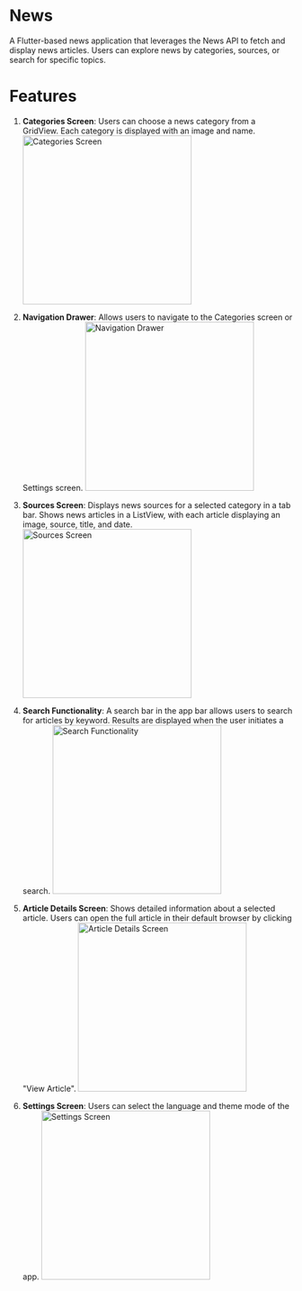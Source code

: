 # News

A Flutter-based news application that leverages the News API to fetch and display news articles.
Users can explore news by categories, sources, or search for specific topics.

# Features

1. **Categories Screen**:
   Users can choose a news category from a GridView. Each category is displayed with an image and
   name.
   <img src="https://github.com/dodaaya/news/assets/133582421/e34df509-27fb-4d61-84fc-733f42166018" alt="Categories Screen" width="300"/>

2. **Navigation Drawer**:
   Allows users to navigate to the Categories screen or Settings screen.
   <img src="https://github.com/dodaaya/news/assets/133582421/9d9a2813-3152-45ff-bd60-2c7b4e51f782" alt="Navigation Drawer" width="300"/>

3. **Sources Screen**:
   Displays news sources for a selected category in a tab bar.
   Shows news articles in a ListView, with each article displaying an image, source, title, and
   date.
   <img src="https://github.com/dodaaya/news/assets/133582421/696dec4e-591c-4424-a033-b8f4a9feac6c" alt="Sources Screen" width="300"/>

4. **Search Functionality**:
   A search bar in the app bar allows users to search for articles by keyword.
   Results are displayed when the user initiates a search.
   <img src="https://github.com/dodaaya/news/assets/133582421/e3c94445-0b52-4b29-9f6e-c0fdb3fe2d09" alt="Search Functionality" width="300"/>

5. **Article Details Screen**:
   Shows detailed information about a selected article.
   Users can open the full article in their default browser by clicking "View Article".
   <img src="https://github.com/dodaaya/news/assets/133582421/40e68a63-9256-44b2-a4b2-d510e5a8a149" alt="Article Details Screen" width="300"/>

6. **Settings Screen**:
   Users can select the language and theme mode of the app.
   <img src="https://github.com/dodaaya/news/assets/133582421/33d23121-30d0-45ce-abc6-be81c63bd153" alt="Settings Screen" width="300"/>
